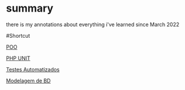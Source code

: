 # summary
there is my annotations about everything i've learned since March 2022

#Shortcut

[POO](Instruc%CC%A7o%CC%83%208181e/POO%20259eb.md)

[PHP UNIT](Instruc%CC%A7o%CC%83%208181e/PHP%20UNIT%208525a.md)

[Testes Automatizados ](Instruc%CC%A7o%CC%83%208181e/Testes%20Aut%20ae908.md)

[Modelagem de BD](Instruc%CC%A7o%CC%83%208181e/Modelagem%20%208464a.md)

